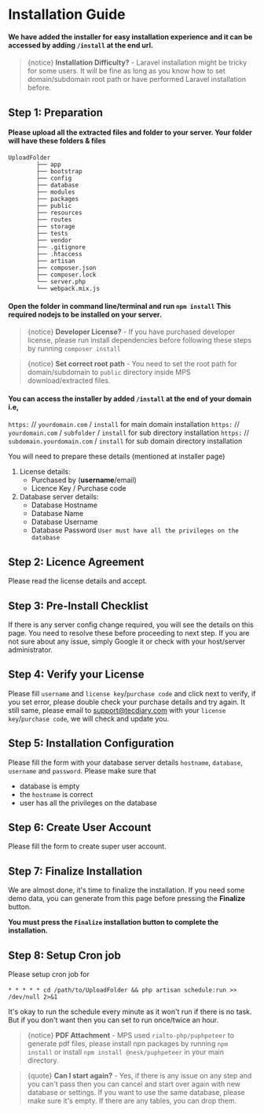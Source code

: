 # Installation Guide

#### We have added the installer for easy installation experience and it can be accessed by adding `/install` at the end url.



> {notice}
**Installation Difficulty?** - Laravel installation might be tricky for some users. It will be fine as long as you know how to set domain/subdomain root path or have performed Laravel installation before.


## Step 1: Preparation

#### Please upload all the extracted files and folder to your server. Your folder will have these folders & files

```text
UploadFolder
        ├── app
        ├── bootstrap
        ├── config
        ├── database
        ├── modules
        ├── packages
        ├── public
        ├── resources
        ├── routes
        ├── storage
        ├── tests
        ├── vendor
        ├── .gitignore
        ├── .htaccess
        ├── artisan
        ├── composer.json
        ├── composer.lock
        └── server.php
        └── webpack.mix.js
```

#### Open the folder in command line/terminal and run `npm install` This required nodejs to be installed on your server.

> {notice}
**Developer License?** - If you have purchased developer license, please run install dependencies before following these steps by running `composer install`


> {notice}
**Set correct root path** - You need to set the root path for domain/subdomain to `public` directory inside MPS download/extracted files.


#### You can access the installer by added `/install` at the end of your domain i.e,

`https:` // `yourdomain.com` / `install` for main domain installation
`https:` // `yourdomain.com` / `subfolder` / `install` for sub directory installation
`https:` // `subdomain.yourdomain.com` / `install` for sub domain directory installation

You will need to prepare these details (mentioned at installer page)

1.  License details:
    - Purchased by (**username**/email)
    - Licence Key / Purchase code
2.  Database server details:
    - Database Hostname
    - Database Name
    - Database Username
    - Database Password `User must have all the privileges on the database`

## Step 2: Licence Agreement

Please read the license details and accept.

## Step 3: Pre-Install Checklist

If there is any server config change required, you will see the details on this page. You need to resolve these before proceeding to next step. If you are not sure about any issue, simply Google it or check with your host/server administrator.

## Step 4: Verify your License

Please fill `username` and `license key`/`purchase code` and click next to verify, if you set error, please double check your purchase details and try again. It still same, please email to support@tecdiary.com with your `license key`/`purchase code`, we will check and update you.

## Step 5: Installation Configuration

Please fill the form with your database server details `hostname`, `database`, `username` and `password`.
Please make sure that

- database is empty
- the `hostname` is correct
- user has all the privileges on the database

## Step 6: Create User Account

Please fill the form to create super user account.

## Step 7: Finalize Installation

We are almost done, it's time to finalize the installation. If you need some demo data, you can generate from this page before pressing the **Finalize** button.

**You must press the `Finalize` installation button to complete the installation.**

## Step 8: Setup Cron job

Please setup cron job for <br /><br />`* * * * * cd /path/to/UploadFolder && php artisan schedule:run >> /dev/null 2>&1`

It's okay to run the schedule every minute as it won't run if there is no task. But if you don't want then you can set to run once/twice an hour.

> {notice}
**PDF Attachment** - MPS used `rialto-php/puphpeteer` to generate pdf files, please install npn packages by running `npm install` or install `npm install @nesk/puphpeteer` in your main directory.


> {quote}
**Can I start again?** - Yes, if there is any issue on any step and you can't pass then you can cancel and start over again with new database or settings. If you want to use the same database, please make sure it's empty. If there are any tables, you can drop them.

